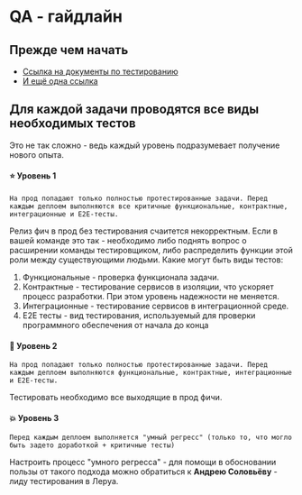 # QA - гайдлайн

## Прежде чем начать

- [Ссылка на документы по тестированию](../concepts/pod-disruption-budget.md)
- [И ещё одна ссылка](https://kubernetes.io/docs/tasks/run-application/configure-pdb/)

## Для каждой задачи проводятся все виды необходимых тестов

Это не так сложно - ведь каждый уровень подразумевает получение нового опыта.

#### :star: Уровень 1 
  ```На прод попадают только полностью протестированные задачи. Перед каждым деплоем выполняются все критичные функциональные, контрактные, интеграционные и E2E-тесты.```
  
  Релиз фич в прод без тестирования счаитется некорректным. Если в вашей команде это так - необходимо либо поднять вопрос о расширении команды тестировщиком, либо распределить функции этой роли между существующими людьми.
  Какие могут быть виды тестов:
  1. Функциональные - проверка функционала задачи.
  2. Контрактные - тестирование сервисов в изоляции, что ускоряет процесс разработки. При этом уровень надежности не меняется.
  3. Интеграционные - тестирование сервисов в интеграционной среде.
  4. E2E тесты -  вид тестирования, используемый для проверки программного обеспечения от начала до конца

#### :star2: Уровень 2
  ```На прод попадают только полностью протестированные задачи. Перед каждым деплоем выполняются функциональные, контрактные, интеграционные и E2E-тесты.```
  
 Тестировать необходимо все выходящие в прод фичи.

#### :boom: Уровень 3
  ```Перед каждым деплоем выполняется "умный регресс" (только то, что могло быть задето доработкой + критичные тесты)```
  
 Настроить процесс "умного регресса" - для помощи в обосновании пользы от такого подхода можно обратиться к **Андрею Соловьёву** - лиду тестирования в Леруа.

 

